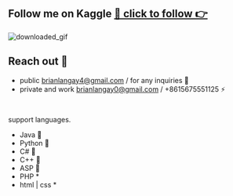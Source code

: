 ## Follow me on Kaggle [🔗 click to follow 👉 ](URL "https://www.kaggle.com/brianlangay")

![downloaded_gif](https://github.com/brianlangay4/brianlangay4/assets/67788456/18f0f940-7a62-462b-b45f-87bdf258b6f7)

## Reach out 📱 
- public brianlangay4@gmail.com / for any inquiries 🙋 
- private and work brianlangay0@gmail.com / +8615675551125 ⚡️

#
support languages.
- Java 🌟
- Python 🌟 
- C# 🌟 
- C++ 🌟 
- ASP 🌟 
- PHP *
- html | css *

#

<!---
brianlangay4/brianlangay4 is a ✨ special ✨ repository because its `README.md` (this file) appears on your GitHub profile.
You can click the Preview link to take a look at your changes.
--->
